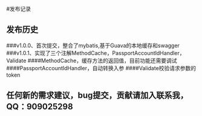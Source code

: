 #发布记录

## 发布历史

###v1.0.0、首次提交，整合了mybatis,基于Guava的本地缓存和swagger
###v1.0.1、实现了三个注解MethodCache，PassportAccountIdHandler，Validate
####MethodCache，缓存方法的返回值，目前功能还需要调试
####PassportAccountIdHandler，自动转换入参
####Validate校验请求参数的token

## 任何新的需求建议，bug提交，贡献请加入联系我，QQ：909025298